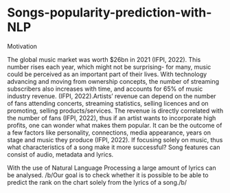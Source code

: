 # Songs-popularity-prediction-with-NLP

Motivation


The global music market was worth $26bn in 2021 (IFPI, 2022). This number rises each year, which might not be surprising- for many, music could be perceived as an important part of their lives. With technology advancing and moving from ownership concepts, the number of streaming subscribers also increases with time, and accounts for 65% of music industry revenue. (IFPI, 2022).Artists’ revenue can depend on the number of fans attending concerts, streaming statistics, selling licences and on promoting, selling products/services. The revenue is directly correlated with the number of fans (IFPI, 2022), thus if an artist wants to incorporate high profits, one can wonder what makes them popular.
It can be the outcome of a few factors like personality, connections, media appearance, years on stage and music they produce (IFPI, 2022). If focusing solely on music, thus what characteristics of a song make it more successful?
Song features can consist of audio, metadata and lyrics. 

With the use of Natural Language Processing a large amount of lyrics can be analysed. /b/Our goal is to check whether it is possible to be able to predict the rank on the chart solely from the lyrics of a song./b/
